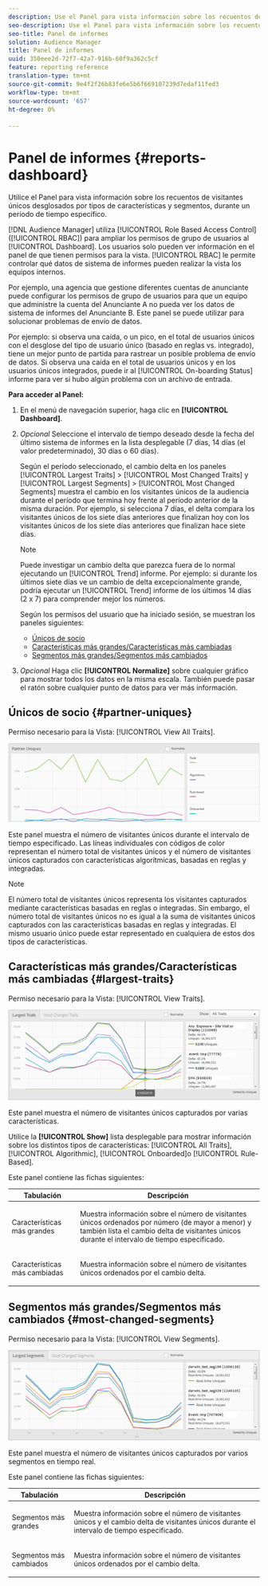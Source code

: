 ```yaml
---
description: Use el Panel para vista información sobre los recuentos de visitantes únicos de sus socios desglosados por tipos de características y segmentos para un intervalo de tiempo específico.
seo-description: Use el Panel para vista información sobre los recuentos de visitantes únicos de sus socios desglosados por tipos de características y segmentos para un intervalo de tiempo específico.
seo-title: Panel de informes
solution: Audience Manager
title: Panel de informes
uuid: 350eee2d-72f7-42a7-916b-60f9a362c5cf
feature: reporting reference
translation-type: tm+mt
source-git-commit: 9e4f2f26b83fe6e5b6f669107239d7edaf11fed3
workflow-type: tm+mt
source-wordcount: '657'
ht-degree: 0%

---
```



# Panel de informes {#reports-dashboard}

Utilice el Panel para vista información sobre los recuentos de visitantes únicos desglosados por tipos de características y segmentos, durante un período de tiempo específico.

<!-- 

c_dashboard.xml

 -->

[!DNL Audience Manager] utiliza [!UICONTROL Role Based Access Control] ([!UICONTROL RBAC]) para ampliar los permisos de grupo de usuarios al [!UICONTROL Dashboard]. Los usuarios solo pueden ver información en el panel de que tienen permisos para la vista. [!UICONTROL RBAC] le permite controlar qué datos de sistema de informes pueden realizar la vista los equipos internos.

Por ejemplo, una agencia que gestione diferentes cuentas de anunciante puede configurar los permisos de grupo de usuarios para que un equipo que administre la cuenta del Anunciante A no pueda ver los datos de sistema de informes del Anunciante B. Este panel se puede utilizar para solucionar problemas de envío de datos.

Por ejemplo: si observa una caída, o un pico, en el total de usuarios únicos con el desglose del tipo de usuario único (basado en reglas vs. integrado), tiene un mejor punto de partida para rastrear un posible problema de envío de datos. Si observa una caída en el total de usuarios únicos y en los usuarios únicos integrados, puede ir al [!UICONTROL On-boarding Status] informe para ver si hubo algún problema con un archivo de entrada.

**Para acceder al Panel:**

1. En el menú de navegación superior, haga clic en **[!UICONTROL Dashboard]**.
2. *Opcional* Seleccione el intervalo de tiempo deseado desde la fecha del último sistema de informes en la lista desplegable (7 días, 14 días (el valor predeterminado), 30 días o 60 días).

   Según el período seleccionado, el cambio delta en los paneles [!UICONTROL Largest Traits] > [!UICONTROL Most Changed Traits] y [!UICONTROL Largest Segments] > [!UICONTROL Most Changed Segments] muestra el cambio en los visitantes únicos de la audiencia durante el período que termina hoy frente al período anterior de la misma duración. Por ejemplo, si selecciona 7 días, el delta compara los visitantes únicos de los siete días anteriores que finalizan hoy con los visitantes únicos de los siete días anteriores que finalizan hace siete días.

   >[!NOTE]
   >
   >Puede investigar un cambio delta que parezca fuera de lo normal ejecutando un [!UICONTROL Trend] informe. Por ejemplo: si durante los últimos siete días ve un cambio de delta excepcionalmente grande, podría ejecutar un [!UICONTROL Trend] informe de los últimos 14 días (2 x 7) para comprender mejor los números.

   Según los permisos del usuario que ha iniciado sesión, se muestran los paneles siguientes:

   * [Únicos de socio](../reporting/reports-dashboard.md#partner-uniques)
   * [Características más grandes/Características más cambiadas](../reporting/reports-dashboard.md#largest-traits)
   * [Segmentos más grandes/Segmentos más cambiados](../reporting/reports-dashboard.md#most-changed-segments)

3. *Opcional* Haga clic **[!UICONTROL Normalize]** sobre cualquier gráfico para mostrar todos los datos en la misma escala. También puede pasar el ratón sobre cualquier punto de datos para ver más información.

## Únicos de socio {#partner-uniques}

Permiso necesario para la Vista: [!UICONTROL View All Traits].

![](assets/partner_uniques.png)

Este panel muestra el número de visitantes únicos durante el intervalo de tiempo especificado. Las líneas individuales con códigos de color representan el número total de visitantes únicos y el número de visitantes únicos capturados con características algorítmicas, basadas en reglas y integradas.

>[!NOTE]
>
>El número total de visitantes únicos representa los visitantes capturados mediante características basadas en reglas o integradas. Sin embargo, el número total de visitantes únicos no es igual a la suma de visitantes únicos capturados con las características basadas en reglas y integradas. El mismo usuario único puede estar representado en cualquiera de estos dos tipos de características.

## Características más grandes/Características más cambiadas {#largest-traits}

Permiso necesario para la Vista: [!UICONTROL View Traits].

![](assets/largest_traits.png)

Este panel muestra el número de visitantes únicos capturados por varias características.

Utilice la **[!UICONTROL Show]** lista desplegable para mostrar información sobre los distintos tipos de características: [!UICONTROL All Traits], [!UICONTROL Algorithmic], [!UICONTROL Onboarded]o [!UICONTROL Rule-Based].

Este panel contiene las fichas siguientes:

<table id="table_DA48BDEB4E0143BEA4EB85AC26FF6AE3"> 
 <thead> 
  <tr> 
   <th colname="col1" class="entry"> Tabulación </th> 
   <th colname="col2" class="entry"> Descripción </th> 
  </tr> 
 </thead>
 <tbody> 
  <tr> 
   <td colname="col1"> <p><span class="wintitle"> Características más grandes</span> </p> </td> 
   <td colname="col2"> <p>Muestra información sobre el número de visitantes únicos ordenados por número (de mayor a menor) y también lista el cambio delta de visitantes únicos durante el intervalo de tiempo especificado. </p> </td> 
  </tr> 
  <tr> 
   <td colname="col1"> <p><span class="wintitle"> Características más cambiadas</span> </p> </td> 
   <td colname="col2"> <p>Muestra información sobre el número de visitantes únicos ordenados por el cambio delta. </p> </td> 
  </tr> 
 </tbody> 
</table>

## Segmentos más grandes/Segmentos más cambiados {#most-changed-segments}

Permiso necesario para la Vista: [!UICONTROL View Segments].

![](assets/largest_segments.png)

Este panel muestra el número de visitantes únicos capturados por varios segmentos en tiempo real.

Este panel contiene las fichas siguientes:

<table id="table_8E22E0579FA74C5A86CC40B40B2548BE"> 
 <thead> 
  <tr> 
   <th colname="col1" class="entry"> Tabulación </th> 
   <th colname="col2" class="entry"> Descripción </th> 
  </tr> 
 </thead>
 <tbody> 
  <tr> 
   <td colname="col1"> <p><span class="wintitle"> Segmentos más grandes</span> </p> </td> 
   <td colname="col2"> <p>Muestra información sobre el número de visitantes únicos y el cambio delta de visitantes únicos durante el intervalo de tiempo especificado. </p> </td> 
  </tr> 
  <tr> 
   <td colname="col1"> <p><span class="wintitle"> Segmentos más cambiados</span> </p> </td> 
   <td colname="col2"> <p>Muestra información sobre el número de visitantes únicos ordenados por el cambio delta. </p> </td> 
  </tr> 
 </tbody> 
</table>

